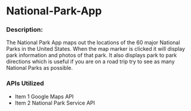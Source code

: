 # National-Park-App

### Description:
The National Park App maps out the locations of the 60 major National Parks in the United States.  When the map marker is clicked it will display park information and photos of that park.  It also displays park to park directions which is useful if you are on a road trip try to see as many National Parks as possible.  

### APIs Utilized
* Item 1 Google Maps API
* Item 2 National Park Service API

